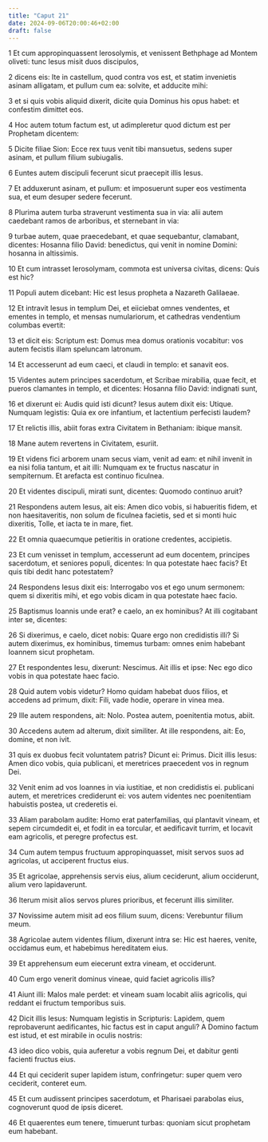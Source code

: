 ```yaml
---
title: "Caput 21"
date: 2024-09-06T20:00:46+02:00
draft: false
---
```



1 Et cum appropinquassent Ierosolymis, et venissent Bethphage ad Montem oliveti: tunc Iesus misit duos discipulos,

2 dicens eis: Ite in castellum, quod contra vos est, et statim invenietis asinam alligatam, et pullum cum ea: solvite, et adducite mihi:

3 et si quis vobis aliquid dixerit, dicite quia Dominus his opus habet: et confestim dimittet eos.

4 Hoc autem totum factum est, ut adimpleretur quod dictum est per Prophetam dicentem:

5 Dicite filiae Sion: Ecce rex tuus venit tibi mansuetus, sedens super asinam, et pullum filium subiugalis.

6 Euntes autem discipuli fecerunt sicut praecepit illis Iesus.

7 Et adduxerunt asinam, et pullum: et imposuerunt super eos vestimenta sua, et eum desuper sedere fecerunt.

8 Plurima autem turba straverunt vestimenta sua in via: alii autem caedebant ramos de arboribus, et sternebant in via:

9 turbae autem, quae praecedebant, et quae sequebantur, clamabant, dicentes: Hosanna filio David: benedictus, qui venit in nomine Domini: hosanna in altissimis.

10 Et cum intrasset Ierosolymam, commota est universa civitas, dicens: Quis est hic?

11 Populi autem dicebant: Hic est Iesus propheta a Nazareth Galilaeae.

12 Et intravit Iesus in templum Dei, et eiiciebat omnes vendentes, et ementes in templo, et mensas numulariorum, et cathedras vendentium columbas evertit:

13 et dicit eis: Scriptum est: Domus mea domus orationis vocabitur: vos autem fecistis illam speluncam latronum.

14 Et accesserunt ad eum caeci, et claudi in templo: et sanavit eos.

15 Videntes autem principes sacerdotum, et Scribae mirabilia, quae fecit, et pueros clamantes in templo, et dicentes: Hosanna filio David: indignati sunt,

16 et dixerunt ei: Audis quid isti dicunt? Iesus autem dixit eis: Utique. Numquam legistis: Quia ex ore infantium, et lactentium perfecisti laudem?

17 Et relictis illis, abiit foras extra Civitatem in Bethaniam: ibique mansit.

18 Mane autem revertens in Civitatem, esuriit.

19 Et videns fici arborem unam secus viam, venit ad eam: et nihil invenit in ea nisi folia tantum, et ait illi: Numquam ex te fructus nascatur in sempiternum. Et arefacta est continuo ficulnea.

20 Et videntes discipuli, mirati sunt, dicentes: Quomodo continuo aruit?

21 Respondens autem Iesus, ait eis: Amen dico vobis, si habueritis fidem, et non haesitaveritis, non solum de ficulnea facietis, sed et si monti huic dixeritis, Tolle, et iacta te in mare, fiet.

22 Et omnia quaecumque petieritis in oratione credentes, accipietis.

23 Et cum venisset in templum, accesserunt ad eum docentem, principes sacerdotum, et seniores populi, dicentes: In qua potestate haec facis? Et quis tibi dedit hanc potestatem?

24 Respondens Iesus dixit eis: Interrogabo vos et ego unum sermonem: quem si dixeritis mihi, et ego vobis dicam in qua potestate haec facio.

25 Baptismus Ioannis unde erat? e caelo, an ex hominibus? At illi cogitabant inter se, dicentes:

26 Si dixerimus, e caelo, dicet nobis: Quare ergo non credidistis illi? Si autem dixerimus, ex hominibus, timemus turbam: omnes enim habebant Ioannem sicut prophetam.

27 Et respondentes Iesu, dixerunt: Nescimus. Ait illis et ipse: Nec ego dico vobis in qua potestate haec facio.

28 Quid autem vobis videtur? Homo quidam habebat duos filios, et accedens ad primum, dixit: Fili, vade hodie, operare in vinea mea.

29 Ille autem respondens, ait: Nolo. Postea autem, poenitentia motus, abiit.

30 Accedens autem ad alterum, dixit similiter. At ille respondens, ait: Eo, domine, et non ivit.

31 quis ex duobus fecit voluntatem patris? Dicunt ei: Primus. Dicit illis Iesus: Amen dico vobis, quia publicani, et meretrices praecedent vos in regnum Dei.

32 Venit enim ad vos Ioannes in via iustitiae, et non credidistis ei. publicani autem, et meretrices crediderunt ei: vos autem videntes nec poenitentiam habuistis postea, ut crederetis ei.

33 Aliam parabolam audite: Homo erat paterfamilias, qui plantavit vineam, et sepem circumdedit ei, et fodit in ea torcular, et aedificavit turrim, et locavit eam agricolis, et peregre profectus est.

34 Cum autem tempus fructuum appropinquasset, misit servos suos ad agricolas, ut acciperent fructus eius.

35 Et agricolae, apprehensis servis eius, alium ceciderunt, alium occiderunt, alium vero lapidaverunt.

36 Iterum misit alios servos plures prioribus, et fecerunt illis similiter.

37 Novissime autem misit ad eos filium suum, dicens: Verebuntur filium meum.

38 Agricolae autem videntes filium, dixerunt intra se: Hic est haeres, venite, occidamus eum, et habebimus hereditatem eius.

39 Et apprehensum eum eiecerunt extra vineam, et occiderunt.

40 Cum ergo venerit dominus vineae, quid faciet agricolis illis?

41 Aiunt illi: Malos male perdet: et vineam suam locabit aliis agricolis, qui reddant ei fructum temporibus suis.

42 Dicit illis Iesus: Numquam legistis in Scripturis: Lapidem, quem reprobaverunt aedificantes, hic factus est in caput anguli? A Domino factum est istud, et est mirabile in oculis nostris:

43 ideo dico vobis, quia auferetur a vobis regnum Dei, et dabitur genti facienti fructus eius.

44 Et qui ceciderit super lapidem istum, confringetur: super quem vero ceciderit, conteret eum.

45 Et cum audissent principes sacerdotum, et Pharisaei parabolas eius, cognoverunt quod de ipsis diceret.

46 Et quaerentes eum tenere, timuerunt turbas: quoniam sicut prophetam eum habebant.

